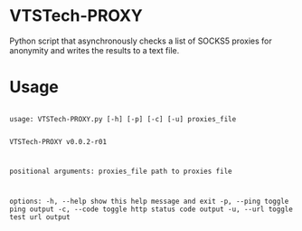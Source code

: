 # VTSTech-PROXY
 Python script that asynchronously checks a list of SOCKS5 proxies for anonymity and writes the results to a text file.
# Usage
<code>
usage: VTSTech-PROXY.py [-h] [-p] [-c] [-u] proxies_file

VTSTech-PROXY v0.0.2-r01

positional arguments:
  proxies_file  path to proxies file

options:
  -h, --help    show this help message and exit
  -p, --ping    toggle ping output
  -c, --code    toggle http status code output
  -u, --url     toggle test url output	
</code> 